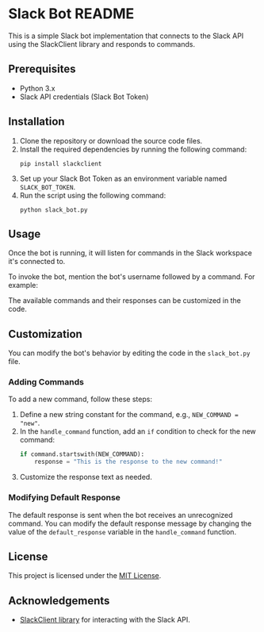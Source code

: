 # Slack Bot README

This is a simple Slack bot implementation that connects to the Slack API using the SlackClient library and responds to commands.

## Prerequisites

- Python 3.x
- Slack API credentials (Slack Bot Token)

## Installation

1. Clone the repository or download the source code files.
2. Install the required dependencies by running the following command:
   ```
   pip install slackclient
   ```
3. Set up your Slack Bot Token as an environment variable named `SLACK_BOT_TOKEN`.
4. Run the script using the following command:
   ```
   python slack_bot.py
   ```

## Usage

Once the bot is running, it will listen for commands in the Slack workspace it's connected to.

To invoke the bot, mention the bot's username followed by a command. For example:

The available commands and their responses can be customized in the code.

## Customization

You can modify the bot's behavior by editing the code in the `slack_bot.py` file.

### Adding Commands

To add a new command, follow these steps:

1. Define a new string constant for the command, e.g., `NEW_COMMAND = "new"`.
2. In the `handle_command` function, add an `if` condition to check for the new command:
   ```python
   if command.startswith(NEW_COMMAND):
       response = "This is the response to the new command!"
   ```
3. Customize the response text as needed.

### Modifying Default Response

The default response is sent when the bot receives an unrecognized command. You can modify the default response message by changing the value of the `default_response` variable in the `handle_command` function.

## License

This project is licensed under the [MIT License](LICENSE).

## Acknowledgements

- [SlackClient library](https://github.com/slackapi/python-slackclient) for interacting with the Slack API.
